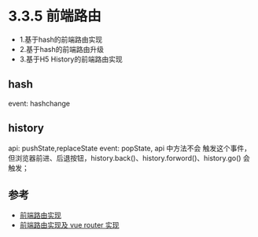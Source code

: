 # 3.3.5 前端路由

- 1.基于hash的前端路由实现
- 2.基于hash的前端路由升级
- 3.基于H5 History的前端路由实现


## hash

event: hashchange


## history

api: pushState,replaceState
event: popState,   api 中方法不会 触发这个事件，但浏览器前进、后退按钮，history.back()、history.forword()、history.go() 会触发；




## 参考
- [前端路由实现](https://juejin.im/post/5ac61da66fb9a028c71eae1b)
- [前端路由实现及 vue router 实现](https://github.com/muwoo/blogs/issues/22)
